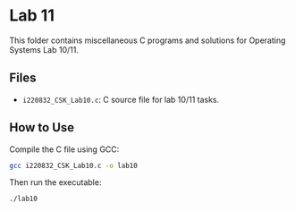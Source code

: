 # Lab 11

This folder contains miscellaneous C programs and solutions for Operating Systems Lab 10/11.

## Files
- `i220832_CSK_Lab10.c`: C source file for lab 10/11 tasks.

## How to Use
Compile the C file using GCC:

```bash
gcc i220832_CSK_Lab10.c -o lab10
```

Then run the executable:

```bash
./lab10
```
